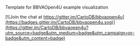 Template for BBVAOpen4U example visualization


[![Join the chat at https://gitter.im/CartoDB/bbvaopen4u](https://badges.gitter.im/CartoDB/bbvaopen4u.svg)](https://gitter.im/CartoDB/bbvaopen4u?utm_source=badge&utm_medium=badge&utm_campaign=pr-badge&utm_content=badge)